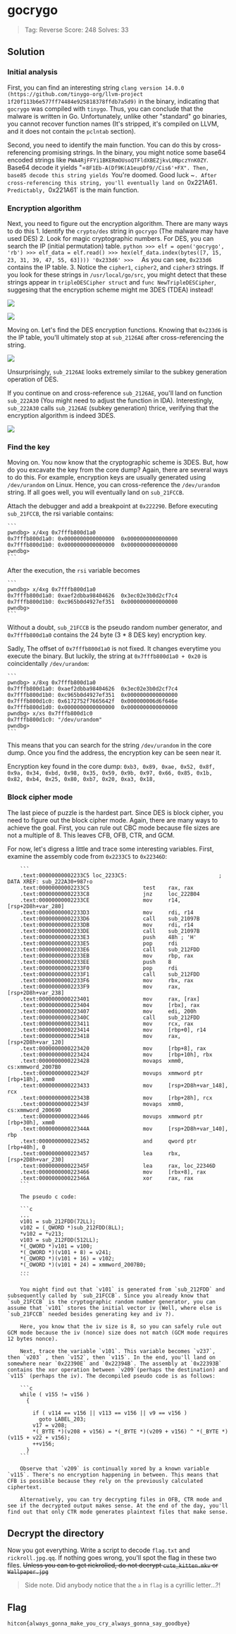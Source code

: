 # gocrygo

> Tag: Reverse
> Score: 248
> Solves: 33

## Solution

### Initial analysis

First, you can find an interesting string `clang version 14.0.0 (https://github.com/tinygo-org/llvm-project 1f20f113b6e577ff74484e925818378ffdb7a5d9)` in the binary, indicating that `gocrygo` was compiled with `tinygo`. Thus, you can conclude that the malware is written in Go. Unfortunately, unlike other "standard" go binaries, you cannot recover function names (It's stripped, it's compiled on LLVM, and it does not contain the `pclntab` section).

Second, you need to identify the main function. You can do this by cross-referencing promising strings.
In the binary, you might notice some base64 encoded strings like `PWA4RjFFYi1BKERmOUsoQTFldXBEZjkvL0NpczYnK0ZY`. Base64 decode it yields "=`8F1Eb-A(Df9K(A1eupDf9//Cis6'+FX". Then, base85 decode this string yields `You're doomed. Good luck ~`. After cross-referencing this string, you'll eventually land on `0x221A61`. Predictably, `0x221A61` is the main function.

### Encryption algorithm

Next, you need to figure out the encryption algorithm. There are many ways to do this
    1. Identify the `crypto/des` string in `gocrygo` (The malware may have used DES)
    2. Look for magic cryptographic numbers. For DES, you can search the IP (initial permutation) table.
        ```python
        >>> elf = open('gocrygo', 'rb')
        >>> elf_data = elf.read()
        >>> hex(elf_data.index(bytes([7, 15, 23, 31, 39, 47, 55, 63])))
        '0x233d6'
        >>> 
        ```
        As you can see, `0x233d6` contains the IP table.
    3. Notice the `cipher1`, `cipher2`, and `cipher3` strings. If you look for these strings in `/usr/local/go/src`, you might detect that these strings appear in `tripleDESCipher struct` and `func NewTripleDESCipher`, suggesing that the encryption scheme might me 3DES (TDEA) instead!

![](https://i.imgur.com/wIqZLX0.png)

![](https://i.imgur.com/7qfFOUr.png)

Moving on. Let's find the DES encryption functions. Knowing that `0x233d6` is the IP table, you'll ultimately stop at `sub_2126AE` after cross-referencing the string.

![](https://i.imgur.com/jQPM8EJ.png)

Unsurprisingly, `sub_2126AE` looks extremely similar to the subkey generation operation of DES.

If you continue on and cross-reference `sub_2126AE`, you'll land on function `sub_222A30` (You might need to adjust the function in IDA). Interestingly, `sub_222A30` calls `sub_2126AE` (subkey generation) thrice, verifying that the encryption algorithm is indeed 3DES.

![](https://i.imgur.com/AVSd8Km.png)

### Find the key

Moving on. You now know that the cryptographic scheme is 3DES. But, how do you excavate the key from the core dump? Again, there are several ways to do this. For example, encryption keys are usually generated using `/dev/urandom` on Linux. Hence, you can cross-reference the `/dev/urandom` string. If all goes well, you will eventually land on `sub_21FCCB`.

Attach the debugger and add a breakpoint at `0x222290`. Before executing `sub_21FCCB`, the rsi variable contains:

    ```
    pwndbg> x/4xg 0x7fffb800d1a0
    0x7fffb800d1a0:	0x0000000000000000	0x0000000000000000
    0x7fffb800d1b0:	0x0000000000000000	0x0000000000000000
    pwndbg>
    ```

After the execution, the `rsi` variable becomes

    ```
    pwndbg> x/4xg 0x7fffb800d1a0
    0x7fffb800d1a0:	0xaef2dbba98404626	0x3ec02e3b0d2cf7c4
    0x7fffb800d1b0:	0xc965b0d4927ef351	0x0000000000000000
    pwndbg>
    ```

Without a doubt, `sub_21FCCB` is the pseudo random number generator, and `0x7fffb800d1a0` contains the 24 byte (3 * 8 DES key) encryption key.

Sadly, The offset of `0x7fffb800d1a0` is not fixed. It changes everytime you execute the binary.
But luckily, the string at `0x7fffb800d1a0 + 0x20` is coincidentally `/dev/urandom`:

    ```
    pwndbg> x/8xg 0x7fffb800d1a0
    0x7fffb800d1a0:	0xaef2dbba98404626	0x3ec02e3b0d2cf7c4
    0x7fffb800d1b0:	0xc965b0d4927ef351	0x0000000000000000
    0x7fffb800d1c0:	0x6172752f7665642f	0x000000006d6f646e
    0x7fffb800d1d0:	0x0000000000000000	0x0000000000000000
    pwndbg> x/xs 0x7fffb800d1c0
    0x7fffb800d1c0:	"/dev/urandom"
    pwndbg> 
    ```

This means that you can search for the string `/dev/urandom` in the core dump. Once you find the address, the encryption key can be seen near it. 

Encryption key found in the core dump:
    ```
    0xb3, 0x89, 0xae, 0x52, 0x8f, 0x9a, 0x34, 0xbd,
    0x98, 0x35, 0x59, 0x9b, 0x97, 0x66, 0x85, 0x1b,
    0x82, 0xb4, 0x25, 0x80, 0xb7, 0x20, 0xa3, 0x18,
    ```

### Block cipher mode

The last piece of puzzle is the hardest part. Since DES is block cipher, you need to figure out the block cipher mode. Again, there are many ways to achieve the goal. First, you can rule out CBC mode because file sizes are not a multiple of 8. This leaves CFB, OFB, CTR, and GCM.

For now, let's digress a little and trace some interesting variables. First, examine the assembly code from `0x2233C5` to `0x22346D`:

        ```
        .text:00000000002233C5 loc_2233C5:                             ; DATA XREF: sub_222A30+987↑o
        .text:00000000002233C5                 test    rax, rax
        .text:00000000002233C8                 jnz     loc_222B04
        .text:00000000002233CE                 mov     r14, [rsp+2D8h+var_280]
        .text:00000000002233D3                 mov     rdi, r14
        .text:00000000002233D6                 call    sub_21097B
        .text:00000000002233DB                 mov     rdi, r14
        .text:00000000002233DE                 call    sub_21097B
        .text:00000000002233E3                 push    48h ; 'H'
        .text:00000000002233E5                 pop     rdi
        .text:00000000002233E6                 call    sub_212FDD
        .text:00000000002233EB                 mov     rbp, rax
        .text:00000000002233EE                 push    8
        .text:00000000002233F0                 pop     rdi
        .text:00000000002233F1                 call    sub_212FDD
        .text:00000000002233F6                 mov     rbx, rax
        .text:00000000002233F9                 mov     rax, [rsp+2D8h+var_238]
        .text:0000000000223401                 mov     rax, [rax]
        .text:0000000000223404                 mov     [rbx], rax
        .text:0000000000223407                 mov     edi, 200h
        .text:000000000022340C                 call    sub_212FDD
        .text:0000000000223411                 mov     rcx, rax
        .text:0000000000223414                 mov     [rbp+0], r14
        .text:0000000000223418                 mov     rax, [rsp+2D8h+var_120]
        .text:0000000000223420                 mov     [rbp+8], rax
        .text:0000000000223424                 mov     [rbp+10h], rbx
        .text:0000000000223428                 movaps  xmm0, cs:xmmword_2007B0
        .text:000000000022342F                 movups  xmmword ptr [rbp+18h], xmm0
        .text:0000000000223433                 mov     [rsp+2D8h+var_148], rcx
        .text:000000000022343B                 mov     [rbp+28h], rcx
        .text:000000000022343F                 movaps  xmm0, cs:xmmword_200690
        .text:0000000000223446                 movups  xmmword ptr [rbp+30h], xmm0
        .text:000000000022344A                 mov     [rsp+2D8h+var_140], rbp
        .text:0000000000223452                 and     qword ptr [rbp+40h], 0
        .text:0000000000223457                 lea     rbx, [rsp+2D8h+var_230]
        .text:000000000022345F                 lea     rax, loc_22346D
        .text:0000000000223466                 mov     [rbx+8], rax
        .text:000000000022346A                 xor     rax, rax
        ```

        The pseudo c code:

        ```c
        ...
        v101 = sub_212FDD(72LL);
        v102 = (_QWORD *)sub_212FDD(8LL);
        *v102 = *v213;
        v103 = sub_212FDD(512LL);
        *(_QWORD *)v101 = v100;
        *(_QWORD *)(v101 + 8) = v241;
        *(_QWORD *)(v101 + 16) = v102;
        *(_OWORD *)(v101 + 24) = xmmword_2007B0;
        ...
        ```

        You might find out that `v101` is generated from `sub_212FDD` and subsequently called by `sub_21FCCB`. Since you already know that `sub_21FCCB` is the cryptographic random number generator, you can assume that `v101` stores the initial vector iv (Well, where else is `sub_21FCCB` needed besides generating key and iv ?).

        Here, you know that the iv size is 8, so you can safely rule out GCM mode because the iv (nonce) size does not match (GCM mode requires 12 bytes nonce).

        Next, trace the variable `v101`. This variable becomes `v237`, then `v203` , then `v152`, then `v115`. In the end, you'll land on somewhere near `0x22390E` and `0x22394B`. The assembly at `0x22393B` contains the xor operation between `v209`(perhaps the destination) and `v115` (perhaps the iv). The decompiled pseudo code is as follows:

        ```c
        while ( v155 != v156 )
          {

            if ( v114 == v156 || v113 == v156 || v9 == v156 )
              goto LABEL_203;
            v17 = v208;
            *(_BYTE *)(v208 + v156) = *(_BYTE *)(v209 + v156) ^ *(_BYTE *)(v115 + v22 + v156);
            ++v156;
          }
        ```
        
        Observe that `v209` is continually xored by a known variable `v115`. There's no encryption happening in between. This means that CFB is possible because they rely on the previously calculated ciphertext.

        Alternatively, you can try decrypting files in OFB, CTR mode and see if the decrypted output makes sense. At the end of the day, you'll find out that only CTR mode generates plaintext files that make sense.

## Decrypt the directory

Now you got everything. Write a script to decode `flаg.txt` and `rickroll.jpg.qq`. If nothing goes wrong, you'll spot the flag in these two files. ~~Unless you can to get rickrolled, do not decrypt `cute_kitten.mkv` or `Wallpaper.jpg`~~

> Side note. Did anybody notice that the `а` in `flаg` is a cyrillic letter...?!

## Flag

```
hitcon{always_gonna_make_you_cry_always_gonna_say_goodbye}
```
